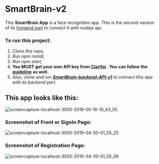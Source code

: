 # SmartBrain-v2

This **SmartBrain App** is a face recognition app. This is the second version of its [frontend part](https://github.com/MalihaKabir/SmartBrain-FrontEndPart) to connect it with nodejs api.

### To run this project:

1. *Clone this repo,*
2. *Run npm install,*
3. *Run npm start,*
4. **You MUST get your own API key from [Clarifai](https://clarifai.com/) . You can follow the [guideline](https://clarifai.com/models/face-detection-image-recognition-model-a403429f2ddf4b49b307e318f00e528b-detection) as well.**
5. *Also, clone and run **[SmartBrain-backend-API-v1](https://github.com/MalihaKabir/smartbrain-backend-api)** to connect this app with its backend part.*


## This app looks like this:
![screencapture-localhost-3000-2019-05-16-10_43_55](https://user-images.githubusercontent.com/43598622/58383932-dd6ef280-7ffd-11e9-9497-89f6a99ce8a6.jpg)

### Screenshot of Front or SignIn Page:
![screencapture-localhost-3000-2019-04-30-01_55_25](https://user-images.githubusercontent.com/43598622/56924019-bf40d000-6aed-11e9-9766-da3ef1de6110.jpg)

### Screenshot of Registration Page:
![screencapture-localhost-3000-2019-04-30-01_55_06](https://user-images.githubusercontent.com/43598622/56959054-fce53d80-6b6d-11e9-8822-13f48d8429ad.jpg)
